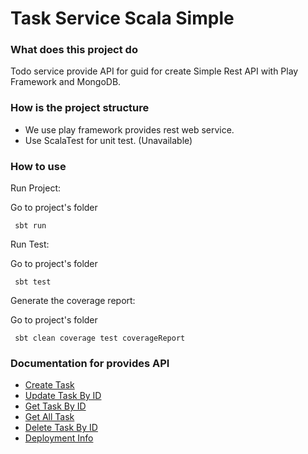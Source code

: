 # Task Service Scala Simple

### What does this project do
Todo service provide API for guid for create Simple Rest API with Play Framework and MongoDB.

### How is the project structure
- We use play framework provides rest web service.
- Use ScalaTest for unit test. (Unavailable)


### How to use

Run Project:

Go to project's folder
```
 sbt run
```

Run Test:

Go to project's folder
```
 sbt test
```

Generate the coverage report:

Go to project's folder
```
 sbt clean coverage test coverageReport
```
### Documentation for provides API
- [Create Task](docs/Task/create_task.md)
- [Update Task By ID](docs/Task/update_task_by_id.md)
- [Get Task By ID](docs/Task/get_one_task.md)
- [Get All Task](docs/Task/get_all_task.md)
- [Delete Task By ID](docs/Task/delete_task.md)
- [Deployment Info](docs/DEPLOYMENT.md)
